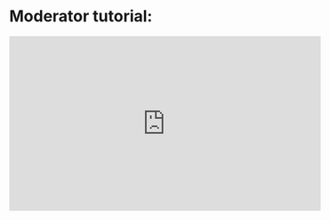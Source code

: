 # Moderator tutorial:

 <iframe width="560" height="315"
src="https://www.youtube.com/embed/WBbftg8zg1w" 
frameborder="0" 
allow="accelerometer; autoplay; encrypted-media; gyroscope; picture-in-picture" 
allowfullscreen></iframe>
